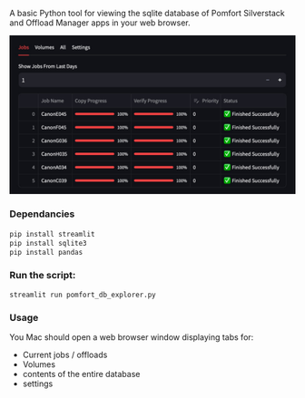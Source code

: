 A basic Python tool for viewing the sqlite database of Pomfort Silverstack and Offload Manager apps in your web browser.


![screenshot](other/screenshot1.jpg)

### Dependancies
```
pip install streamlit
pip install sqlite3
pip install pandas
```

### Run the script:
```
streamlit run pomfort_db_explorer.py
```


### Usage
You Mac should open a web browser window displaying tabs for:
- Current jobs / offloads
- Volumes
- contents of the entire database
- settings




